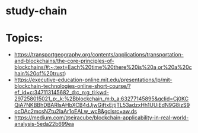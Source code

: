 # study-chain

Topics:
=======
* https://transportgeography.org/contents/applications/transportation-and-blockchains/the-core-principles-of-blockchains/#:~:text=Each%20time%20there%20is%20a,or%20a%20chain%20of%20trust)
* https://executive-education-online.mit.edu/presentations/lp/mit-blockchain-technologies-online-short-course/?ef_id=c:347113145682_d:c_n:g_ti:kwd-297258015021_p:_k:%2Bblockchain_m:b_a:63277145895&gclid=Cj0KCQiA7NKBBhDBARIsAHbXCB4dJjwGiftxEjtjTL53adzxHh1UUiEdN9G8izS9ocDAc2mcsNZtu2IaAr1oEALw_wcB&gclsrc=aw.ds
* https://medium.com/@eiracube/blockchain-applicability-in-real-world-analysis-5eda22b699ea
